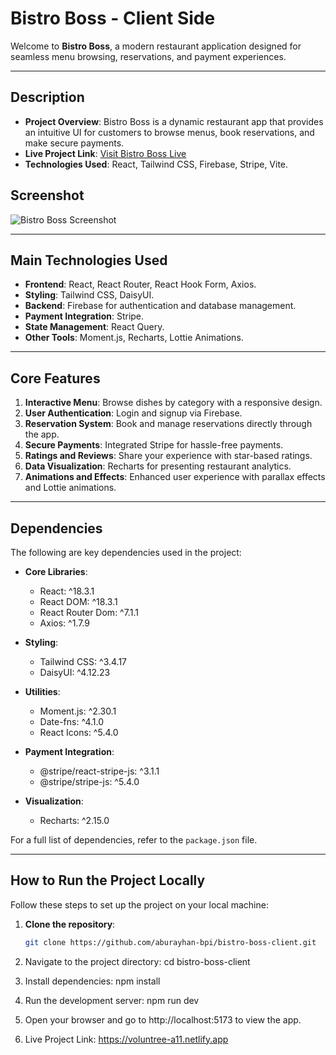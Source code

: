 # Bistro Boss - Client Side

Welcome to **Bistro Boss**, a modern restaurant application designed for seamless menu browsing, reservations, and payment experiences.

---

## Description

- **Project Overview**: Bistro Boss is a dynamic restaurant app that provides an intuitive UI for customers to browse menus, book reservations, and make secure payments.
- **Live Project Link**: [Visit Bistro Boss Live](https://bistro-boss-d9459.web.app/)
- **Technologies Used**: React, Tailwind CSS, Firebase, Stripe, Vite.

## Screenshot

![Bistro Boss Screenshot](https://i.ibb.co/JwfnV4sv/Screenshot-1.png)  

---

## Main Technologies Used

- **Frontend**: React, React Router, React Hook Form, Axios.
- **Styling**: Tailwind CSS, DaisyUI.
- **Backend**: Firebase for authentication and database management.
- **Payment Integration**: Stripe.
- **State Management**: React Query.
- **Other Tools**: Moment.js, Recharts, Lottie Animations.

---

## Core Features

1. **Interactive Menu**: Browse dishes by category with a responsive design.
2. **User Authentication**: Login and signup via Firebase.
3. **Reservation System**: Book and manage reservations directly through the app.
4. **Secure Payments**: Integrated Stripe for hassle-free payments.
5. **Ratings and Reviews**: Share your experience with star-based ratings.
6. **Data Visualization**: Recharts for presenting restaurant analytics.
7. **Animations and Effects**: Enhanced user experience with parallax effects and Lottie animations.

---

## Dependencies

The following are key dependencies used in the project:

- **Core Libraries**:  
  - React: ^18.3.1  
  - React DOM: ^18.3.1  
  - React Router Dom: ^7.1.1  
  - Axios: ^1.7.9  

- **Styling**:  
  - Tailwind CSS: ^3.4.17  
  - DaisyUI: ^4.12.23  

- **Utilities**:  
  - Moment.js: ^2.30.1  
  - Date-fns: ^4.1.0  
  - React Icons: ^5.4.0  

- **Payment Integration**:  
  - @stripe/react-stripe-js: ^3.1.1  
  - @stripe/stripe-js: ^5.4.0  

- **Visualization**:  
  - Recharts: ^2.15.0  

For a full list of dependencies, refer to the `package.json` file.

---

## How to Run the Project Locally

Follow these steps to set up the project on your local machine:

1. **Clone the repository**:
   ```bash
   git clone https://github.com/aburayhan-bpi/bistro-boss-client.git

2. Navigate to the project directory:
cd bistro-boss-client

3. Install dependencies:
npm install

4. Run the development server:
npm run dev

5. Open your browser and go to http://localhost:5173 to view the app.
6. Live Project Link: https://voluntree-a11.netlify.app
